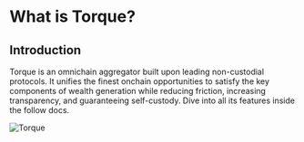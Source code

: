 # What is Torque?

## Introduction

Torque is an omnichain aggregator built upon leading non-custodial protocols. It unifies the finest onchain opportunities to satisfy the key components of wealth generation while reducing friction, increasing transparency, and guaranteeing self-custody. Dive into all its features inside the follow docs.

![Torque](/gitbook/assets/torque-system.png)
